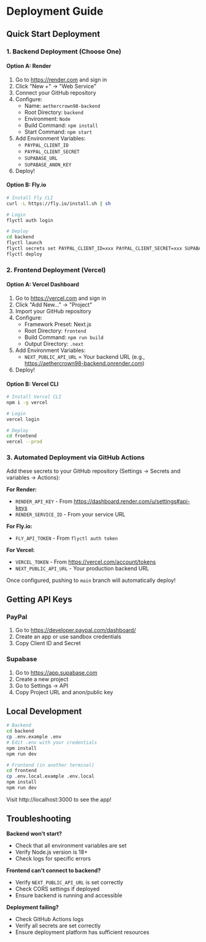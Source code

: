 # Deployment Guide

## Quick Start Deployment

### 1. Backend Deployment (Choose One)

#### Option A: Render
1. Go to https://render.com and sign in
2. Click "New +" → "Web Service"
3. Connect your GitHub repository
4. Configure:
   - Name: `aethercrown98-backend`
   - Root Directory: `backend`
   - Environment: `Node`
   - Build Command: `npm install`
   - Start Command: `npm start`
5. Add Environment Variables:
   - `PAYPAL_CLIENT_ID`
   - `PAYPAL_CLIENT_SECRET`
   - `SUPABASE_URL`
   - `SUPABASE_ANON_KEY`
6. Deploy!

#### Option B: Fly.io
```bash
# Install Fly CLI
curl -L https://fly.io/install.sh | sh

# Login
flyctl auth login

# Deploy
cd backend
flyctl launch
flyctl secrets set PAYPAL_CLIENT_ID=xxx PAYPAL_CLIENT_SECRET=xxx SUPABASE_URL=xxx SUPABASE_ANON_KEY=xxx
flyctl deploy
```

### 2. Frontend Deployment (Vercel)

#### Option A: Vercel Dashboard
1. Go to https://vercel.com and sign in
2. Click "Add New..." → "Project"
3. Import your GitHub repository
4. Configure:
   - Framework Preset: Next.js
   - Root Directory: `frontend`
   - Build Command: `npm run build`
   - Output Directory: `.next`
5. Add Environment Variables:
   - `NEXT_PUBLIC_API_URL` = Your backend URL (e.g., https://aethercrown98-backend.onrender.com)
6. Deploy!

#### Option B: Vercel CLI
```bash
# Install Vercel CLI
npm i -g vercel

# Login
vercel login

# Deploy
cd frontend
vercel --prod
```

### 3. Automated Deployment via GitHub Actions

Add these secrets to your GitHub repository (Settings → Secrets and variables → Actions):

**For Render:**
- `RENDER_API_KEY` - From https://dashboard.render.com/u/settings#api-keys
- `RENDER_SERVICE_ID` - From your service URL

**For Fly.io:**
- `FLY_API_TOKEN` - From `flyctl auth token`

**For Vercel:**
- `VERCEL_TOKEN` - From https://vercel.com/account/tokens
- `NEXT_PUBLIC_API_URL` - Your production backend URL

Once configured, pushing to `main` branch will automatically deploy!

## Getting API Keys

### PayPal
1. Go to https://developer.paypal.com/dashboard/
2. Create an app or use sandbox credentials
3. Copy Client ID and Secret

### Supabase
1. Go to https://app.supabase.com
2. Create a new project
3. Go to Settings → API
4. Copy Project URL and anon/public key

## Local Development

```bash
# Backend
cd backend
cp .env.example .env
# Edit .env with your credentials
npm install
npm run dev

# Frontend (in another terminal)
cd frontend
cp .env.local.example .env.local
npm install
npm run dev
```

Visit http://localhost:3000 to see the app!

## Troubleshooting

**Backend won't start?**
- Check that all environment variables are set
- Verify Node.js version is 18+
- Check logs for specific errors

**Frontend can't connect to backend?**
- Verify `NEXT_PUBLIC_API_URL` is set correctly
- Check CORS settings if deployed
- Ensure backend is running and accessible

**Deployment failing?**
- Check GitHub Actions logs
- Verify all secrets are set correctly
- Ensure deployment platform has sufficient resources
